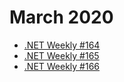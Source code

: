 # March 2020

- [.NET Weekly #164](number-164.md)
- [.NET Weekly #165](number-165.md)
- [.NET Weekly #166](number-166.md)
